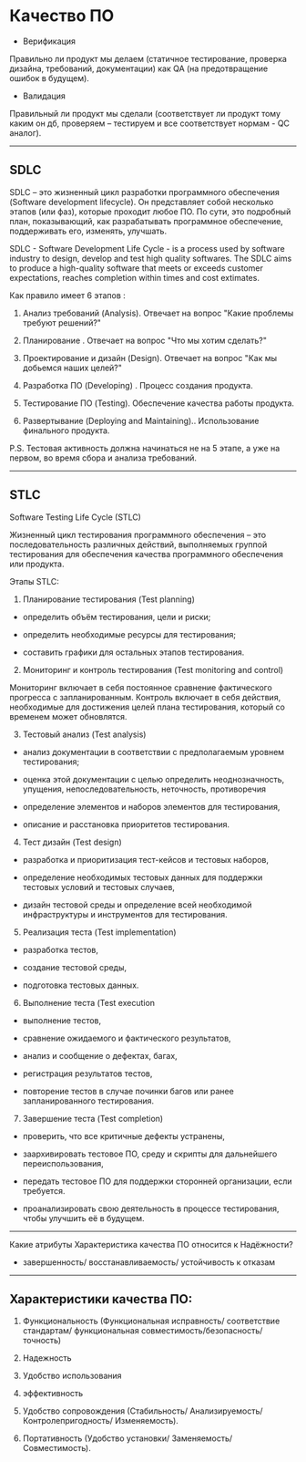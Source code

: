 # Качество ПО #

+ Верификация 

Правильно ли продукт мы делаем (статичное тестирование, проверка дизайна, требований, документации) как QA (на предотвращение ошибок в будущем).

+ Валидация 

Правильный ли продукт мы сделали (соответствует ли продукт тому каким он дб, проверяем – тестируем и все соответствует нормам  - QC аналог).

---
## SDLC ##

SDLC – это жизненный цикл разработки программного обеспечения (Software development lifecycle). 
Он представляет собой несколько этапов (или фаз), которые проходит любое ПО. По сути, это подробный план, показывающий, как разрабатывать программное обеспечение, поддерживать его, изменять, улучшать.

SDLC - Software Development Life Cycle - is a process used by software industry to design, develop and test high quality softwares. The SDLC aims to produce a high-quality software that meets or exceeds customer expectations, reaches completion within times and cost extimates.

Как правило имеет 6 этапов : 

1. Анализ требований  (Analysis). Отвечает на вопрос "Какие проблемы требуют решений?"

2. Планирование . Отвечает на вопрос "Что мы хотим сделать?"
 
3. Проектирование и дизайн (Design). Отвечает на вопрос "Как мы добьемся наших целей?"

4. Разработка ПО (Developing) . Процесс создания продукта.

5. Тестирование ПО (Testing). Обеспечение качества работы продукта.

6. Развертывание (Deploying and Maintaining).. Использование финального продукта.

P.S. Тестовая активность должна начинаться не на 5 этапе, а уже на первом, во время сбора и анализа требований.

---
## STLC ##

Software Testing Life Cycle (STLC) 

Жизненный цикл тестирования программного обеспечения – это последовательность различных действий, выполняемых группой тестирования для обеспечения качества программного обеспечения или продукта.

Этапы STLC:

1. Планирование тестирования (Test planning)

- определить объём тестирования, цели и риски;

- определить необходимые ресурсы для тестирования;

- составить графики для остальных этапов тестирования.

2. Мониторинг и контроль тестирования (Test monitoring and control)

Мониторинг включает в себя постоянное сравнение фактического прогресса с запланированным.
Контроль включает в себя действия, необходимые для достижения целей плана тестирования, который со временем может обновлятся.

3. Тестовый анализ (Test analysis)

- анализ документации в соответствии с предполагаемым уровнем тестирования;

- оценка этой документации с целью определить неоднозначность, упущения, непоследовательность, неточность, противоречия

- определение элементов и наборов элементов для тестирования,

- описание и расстановка приоритетов тестирования.

4. Тест дизайн (Test design)

- разработка и приоритизация тест-кейсов и тестовых наборов,

- определение необходимых тестовых данных для поддержки тестовых условий и тестовых случаев,

- дизайн тестовой среды и определение всей необходимой инфраструктуры и инструментов для тестирования.

5. Реализация теста (Test implementation)

- разработка тестов,

- создание тестовой среды,

- подготовка тестовых данных.

6. Выполнение теста (Test execution

- выполнение тестов,

- сравнение ожидаемого и  фактического результатов,

- анализ и сообщение о дефектах, багах,

- регистрация результатов тестов,

- повторение тестов в случае починки багов или ранее запланированного тестирования.

7. Завершение теста (Test completion)

- проверить, что все критичные дефекты устранены,

- заархивировать тестовое ПО, среду и скрипты для дальнейшего переиспользования,

- передать тестовое ПО для поддержки сторонней организации, если требуется.

- проанализировать свою деятельность в процессе тестирования, чтобы улучшить её в будущем.

---
Какие атрибуты Характеристика качества ПО относится к Надёжности?

-	завершенность/ восстанавливаемость/ устойчивость к отказам


---

## Характеристики качества ПО: ##

1.	Функциональность (Функциональная исправность/ соответствие стандартам/ функциональная совместимость/безопасность/точность) 

2.	Надежность 

3.	Удобство использования

4.	эффективность 

5.	Удобство сопровождения (Стабильность/ Анализируемость/ Контролепригодность/ Изменяемость).

6.	Портативность (Удобство установки/ Заменяемость/ Совместимость).
